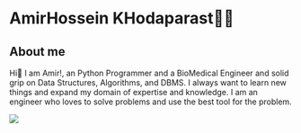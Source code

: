 
# AmirHossein KHodaparast🧑‍💻

## About me
Hi👋 I am Amir!, an Python Programmer and a BioMedical Engineer and
solid grip on Data Structures, Algorithms, and DBMS. I always want to learn new things and expand my domain of expertise and knowledge.
I am an engineer who loves to solve problems and use the best tool for the problem.

<img src="[https://media.giphy.com/media/qgQUggAC3Pfv687qPC/giphy.gif]">

